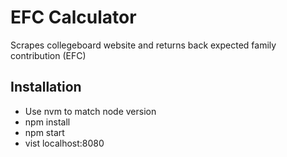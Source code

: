 # EFC Calculator

Scrapes collegeboard website and returns back expected family contribution (EFC)

## Installation

- Use nvm to match node version
- npm install
- npm start
- vist localhost:8080
